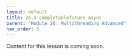 ```yaml
---
layout: default
title: 26.3 completablefuture async
parent: "Module 26: Multithreading Advanced"
nav_order: 3
---
```


Content for this lesson is coming soon.
